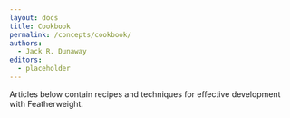 ```yaml
---
layout: docs
title: Cookbook
permalink: /concepts/cookbook/
authors:
  - Jack R. Dunaway
editors:
  - placeholder
---
```


Articles below contain recipes and techniques for effective
development with Featherweight.
